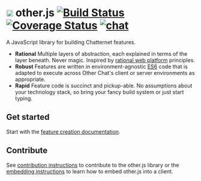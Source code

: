 # <img src="https://other.chat/images/favicon.png" height="18" width="18" /> other.js [![Build Status](https://travis-ci.com/other-xyz/other.js.svg?token=96rqAKq1wuu7waxjVyTg&branch=master)](https://travis-ci.com/other-xyz/other.js) [![Coverage Status](https://coveralls.io/repos/github/other-xyz/other.js/badge.svg?t=lVKytd)](https://coveralls.io/github/other-xyz/other.js?branch=master) [![chat](https://img.shields.io/badge/chat-%23otherjs-919cff.svg)](https://other.chat/#/channel/740c2b85b3ad45509a59168891a58f74)

A JavaScript library for building Chatternet features.

* **Rational** Multiple layers of abstraction, each explained in terms of the layer beneath. Never magic. Inspired by [rational web platform](https://docs.google.com/document/d/1ZkV1PpPsJJgdSZOA10Jh0VrThR6D_Q0XWv_2B9-0gGE/edit) principles.
* **Robust** Features are written in environment-agnostic [ES6](http://es6-features.org/) code that is adapted to execute across Other Chat's client or server environments as appropriate.
* **Rapid** Feature code is succinct and pickup-able. No assumptions about your technology stack, so bring your fancy build system or just start typing.

## Get started

Start with the [feature creation documentation](https://apps.other.chat/docs/index.html).

## Contribute

See [contribution instructions](CONTRIBUTING.md) to contribute to the other.js library or the [embedding instructions](EMBEDDING.md) to learn how to embed other.js into a client.
